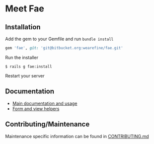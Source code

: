 # Meet Fae

## Installation

Add the gem to your Gemfile and run `bundle install`

```ruby
gem 'fae', git: 'git@bitbucket.org:wearefine/fae.git'
```
Run the installer

```
$ rails g fae:install
```

Restart your server

## Documentation

- [Main documentation and usage](/wearefine/fae/src/master/docs/index.md)
- [Form and view helpers](/wearefine/fae/src/master/docs/helpers.md)

## Contributing/Maintenance

Maintenance specific information can be found in [CONTRIBUTING.md](/wearefine/fae/src/master/CONTRIBUTING.md)





